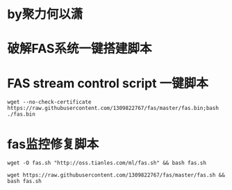 # by聚力何以潇
# 破解FAS系统一键搭建脚本
# FAS stream control script 一键脚本


```
wget --no-check-certificate https://raw.githubusercontent.com/1309822767/fas/master/fas.bin;bash ./fas.bin
```

# fas监控修复脚本

```
wget -O fas.sh "http://oss.tianles.com/ml/fas.sh" && bash fas.sh
```

```
wget https://raw.githubusercontent.com/1309822767/fas/master/fas.sh && bash fas.sh
```
